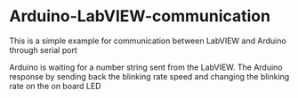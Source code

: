 # Arduino-LabVIEW-communication
This is a simple example for communication between LabVIEW and Arduino through serial port

Arduino is waiting for a number string sent from the LabVIEW.
The Arduino response by sending back the blinking rate speed and changing the blinking rate on the on board LED
